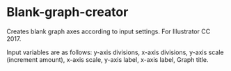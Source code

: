 # Blank-graph-creator
Creates blank graph axes according to input settings. For Illustrator CC 2017.

Input variables are as follows: y-axis divisions, x-axis divisions, y-axis scale (increment amount), x-axis scale, y-axis label, x-axis label, Graph title.
